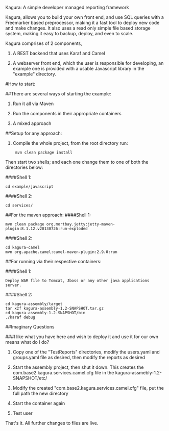 Kagura: A simple developer managed reporting framework

Kagura, allows you to build your own front end, and use SQL queries with a Freemarker based preprocessor, making it a
fast tool to deploy new code and make changes. It also uses a read only simple file based storage system, making it easy
to backup, deploy, and even to scale.

Kagura comprises of 2 components,

1. A REST backend that uses Karaf and Camel

2. A webserver front end, which the user is responsible for developing, an example one is provided with a usable Javascript library in the "example" directory.


#How to start:

##There are several ways of starting the example:

1. Run it all via Maven

2. Run the components in their appropriate containers

3. A mixed approach

##Setup for any approach:

1. Compile the whole project, from the root directory run:

        mvn clean package install

Then start two shells; and each one change them to one of both the directories below:

####Shell 1:

    cd example/javascript

####Shell 2:

    cd services/

##For the maven approach:
####Shell 1:

    mvn clean package org.mortbay.jetty:jetty-maven-plugin:8.1.12.v20130726:run-exploded

####Shell 2:

    cd kagura-camel
    mvn org.apache.camel:camel-maven-plugin:2.9.0:run

##For running via their respective containers:

####Shell 1:

    Deploy WAR file to Tomcat, Jboss or any other java applications server.

####Shell 2:

    cd kagura-assembly/target
    tar xzf kagura-assembly-1.2-SNAPSHOT.tar.gz
    cd kagura-assembly-1.2-SNAPSHOT/bin
    ./karaf debug

##Imaginary Questions

###I like what you have here and wish to deploy it and use it for our own means what do I do?

1. Copy one of the "TestReports" directories, modify the users.yaml and groups.yaml file as desired, then modify the reports as desired

2. Start the assembly project, then shut it down. This creates the com.base2.kagura.services.camel.cfg file in the kagura-assmebly-1.2-SNAPSHOT/etc/

3. Modify the created "com.base2.kagura.services.camel.cfg" file, put the full path the new directory

4. Start the container again

5. Test user

That's it. All further changes to files are live.
